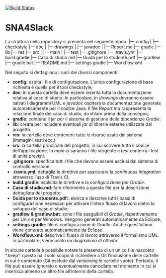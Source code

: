 [![Build Status][image-1]][1]

# SNA4Slack
La struttura della repository si presenta nel seguente modo:
	|–– config
	|    |–– checkstyle 
	|–– doc
	|    |–– drawings
	|    |–– javadoc 
	|    |–– Report.md
	|–– gradle
	|–– lib
	|–– res
	|–– src
	|    |–– main
	|    |–– test
	|–– .gitignore
	|–– .travis.yml
	|–– build.gradle
	|–– Caso di studio.md
	|–– Guida per lo studente.pdf
	|–– gradlew
	|–– gradle.bat
	|–– README.md
	|–– settings.gradle
	|–– Workflow.xml

Nel seguito si dettagliano i ruoli dei diversi componenti:
- **config**: ospita i file di configurazione. L’unica configurazione di base richiesta è quella per il tool checkstyle;
- **doc**: in questa cartella deve essere inserita tutta la documentazione relativa al caso di studio. In particolare, in *drawings* dovranno essere salvati i diagrammi UML e *javadoc* ospiterà la documentazione generata automaticamente per il codice Java. Il file *Report.md* rappresenta la relazione finale del caso di studio, da stilare prima della consegna;
- **gradle**: contiene il jar per il sistema di gestione delle dipendenze *Gradle*.
- **lib**: creata per includere eventuali *jar* di librerie esterne utilizzate dal progetto.
- **res**: la cartella deve contenere tutte le risorse usate dal sistema (immagini, testi ecc.)
- **src**: la cartella principale del progetto, in cui scrivere tutto il codice dell’applicazione. In *main* ci saranno i file sorgente e *test* conterrà i test di unità previsti.
- **.gitignore**: specifica tutti i file che devono essere esclusi dal sistema di controllo versione.
- **.travis.yml**: dettaglia le direttive per assicurare la *continuous integration* attraverso l’uso di Travis CI;
- **build.gradle**: esplicita le direttive e la configurazione per *Gradle*. 
- **Caso di studio.md**: fare riferimento a questo file per la descrizione dettagliata del progetto;
- **Guida per lo studente.pdf:**: elenca e descrive tutti i passi di configurazione necessari per attivare l’intero flusso di lavoro dietro lo sviluppo del caso di studio;
- **gradlew & gradlew.bat**: sono i file eseguibili di *Gradle*, rispettivamente per Unix e per Windows. Vengono generati automaticamente da Eclipse;
- **settings.gradle**: file di configurazione di *Gradle*. Anche quest’ultimo viene generato automaticamente da Eclipse.
- **Workflow.xml**: descrive il flusso di lavoro attraverso il formalismo UML. In particolare, viene usato un *diagramma di attività*.

In alcune cartelle è possibile notare la presenza di un unico file nascosto “.keep”: questo ha il solo scopo di richiedere a Git l’inclusione delle cartelle in cui è contenuto (Git esclude dal *versioning* le cartelle vuote). Pertanto, il file può essere ignorato o eventualmente cancellato nel momento in cui si inserisca almeno un altro file all’interno della cartella.

[1]:	https://travis-ci.org/agiove3/SNA4Slack

[image-1]:	https://travis-ci.org/agiove3/SNA4Slack.svg?branch=master